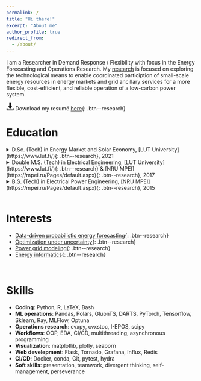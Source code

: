 ```yaml
---
permalink: /
title: "Hi there!"
excerpt: "About me"
author_profile: true
redirect_from: 
  - /about/
---
```


I am a Researcher in Demand Response / Flexibility with focus in the Energy Forecasting and Operations Research. My [research](research) is focused on exploring the technological means to enable coordinated particiption of small-scale energy resources in energy markets and grid ancillary services for a more flexible, cost-efficient, and reliable
operation of a low-carbon power system. 

<img style="vertical-align: center" width="20" height="20" src="/images/download.png" alt="Resume download">   Download my resumé [here](/files/CV_Mashlakov_A.pdf){: .btn--research}

Education
======

<details>
  <summary markdown="span"> D.Sc. (Tech) in Energy Market and Solar Economy, [LUT University](https://www.lut.fi/){: .btn--research}, 2021
</summary>
  <ul>
    <li>Dissertation: 
      <a href="https://lutpub.lut.fi/handle/10024/163509">
        <i>Flexibility aggregation of local energy systems—interconnecting, forecasting, and scheduling</i>
      </a>
    </li>
  </ul>
</details>
<details>
  <summary markdown="span"> Double M.S. (Tech) in Electrical Engineering, [LUT University](https://www.lut.fi/){: .btn--research} & [NRU MPEI](https://mpei.ru/Pages/default.aspx){: .btn--research}, 2017
</summary>
  <ul>
    <li>Specialization 1: Control Systems in Industrial Electronics.</li>
    <li>Specialization 2: Grid Protection and Automation</li>
    <li>Master's thesis: 
      <a href="https://lutpub.lut.fi/handle/10024/143328">
        <i>Simulations on dispersed voltage control in distribution network</i>
      </a>
    </li>
  </ul>

</details>
<details>
  <summary markdown="span"> B.S. (Tech) in Electrical Power Engineering, [NRU MPEI](https://mpei.ru/Pages/default.aspx){: .btn--research}, 2015
</summary>
  <ul>
    <li>Specialization: Relay Protection and Automation of Electrical Power Systems</li>
  </ul>
</details>

<br style="line-height: 1px"/>

Interests
======

* [Data-driven probabilistic energy forecasting](/research/energy-forecasting){: .btn--research}
* [Optimization under uncertainty](/research/optimization){: .btn--research}
* [Power grid modeling](/research/power-grid-modeling){: .btn--research}
* [Energy informatics](/research/energy-informatics){: .btn--research}

<br style="line-height: 1px"/>

Skills
======

* **Coding**: Python, R, LaTeX, Bash
* **ML operations**: Pandas, Polars, GluonTS, DARTS, PyTorch, Tensorflow, Sklearn, Ray, MLFlow, Optuna
* **Operations research**: cvxpy, cvxstoc, I-EPOS, scipy
* **Workflows**: OOP, EDA, CI/CD, multithreading, asynchronous programming
* **Visualization**: matplotlib, plotly, seaborn
* **Web develepment**: Flask, Tornado, Grafana, Influx, Redis
* **CI/CD**: Docker, conda, Git, pytest, hydra
* **Soft skills**: presentation, teamwork, divergent thinking, self-management, perseverance

